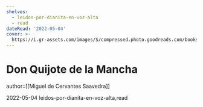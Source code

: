```yaml
---
shelves:
  - leidos-por-dianita-en-voz-alta
  - read
dateRead: '2022-05-04'
cover: >-
  https://i.gr-assets.com/images/S/compressed.photo.goodreads.com/books/1287447963l/214658.jpg
---
```

# Don Quijote de la Mancha

author::[[Miguel de Cervantes Saavedra]]

2022-05-04
leidos-por-dianita-en-voz-alta,read